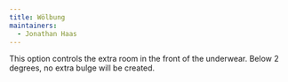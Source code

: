 ```yaml
---
title: Wölbung
maintainers:
  - Jonathan Haas
---
```


This option controls the extra room in the front of the underwear. Below 2 degrees, no extra bulge will be created.
